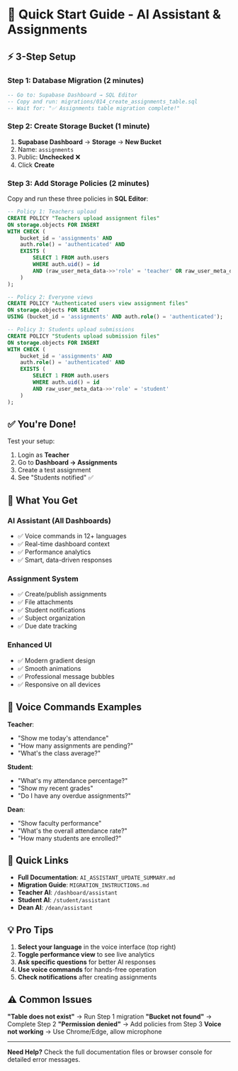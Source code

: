 # 🚀 Quick Start Guide - AI Assistant & Assignments

## ⚡ 3-Step Setup

### Step 1: Database Migration (2 minutes)
```sql
-- Go to: Supabase Dashboard → SQL Editor
-- Copy and run: migrations/014_create_assignments_table.sql
-- Wait for: "✅ Assignments table migration complete!"
```

### Step 2: Create Storage Bucket (1 minute)
1. **Supabase Dashboard** → **Storage** → **New Bucket**
2. Name: `assignments`
3. Public: **Unchecked** ❌
4. Click **Create**

### Step 3: Add Storage Policies (2 minutes)
Copy and run these three policies in **SQL Editor**:

```sql
-- Policy 1: Teachers upload
CREATE POLICY "Teachers upload assignment files"
ON storage.objects FOR INSERT
WITH CHECK (
    bucket_id = 'assignments' AND
    auth.role() = 'authenticated' AND
    EXISTS (
        SELECT 1 FROM auth.users
        WHERE auth.uid() = id
        AND (raw_user_meta_data->>'role' = 'teacher' OR raw_user_meta_data->>'role' = 'dean')
    )
);

-- Policy 2: Everyone views
CREATE POLICY "Authenticated users view assignment files"
ON storage.objects FOR SELECT
USING (bucket_id = 'assignments' AND auth.role() = 'authenticated');

-- Policy 3: Students upload submissions
CREATE POLICY "Students upload submission files"
ON storage.objects FOR INSERT
WITH CHECK (
    bucket_id = 'assignments' AND
    auth.role() = 'authenticated' AND
    EXISTS (
        SELECT 1 FROM auth.users
        WHERE auth.uid() = id
        AND raw_user_meta_data->>'role' = 'student'
    )
);
```

## ✅ You're Done!

Test your setup:
1. Login as **Teacher**
2. Go to **Dashboard → Assignments**
3. Create a test assignment
4. See "Students notified" ✅

## 🎯 What You Get

### AI Assistant (All Dashboards)
- ✅ Voice commands in 12+ languages
- ✅ Real-time dashboard context
- ✅ Performance analytics
- ✅ Smart, data-driven responses

### Assignment System
- ✅ Create/publish assignments
- ✅ File attachments
- ✅ Student notifications
- ✅ Subject organization
- ✅ Due date tracking

### Enhanced UI
- ✅ Modern gradient design
- ✅ Smooth animations
- ✅ Professional message bubbles
- ✅ Responsive on all devices

## 🎤 Voice Commands Examples

**Teacher**:
- "Show me today's attendance"
- "How many assignments are pending?"
- "What's the class average?"

**Student**:
- "What's my attendance percentage?"
- "Show my recent grades"
- "Do I have any overdue assignments?"

**Dean**:
- "Show faculty performance"
- "What's the overall attendance rate?"
- "How many students are enrolled?"

## 🔗 Quick Links

- **Full Documentation**: `AI_ASSISTANT_UPDATE_SUMMARY.md`
- **Migration Guide**: `MIGRATION_INSTRUCTIONS.md`
- **Teacher AI**: `/dashboard/assistant`
- **Student AI**: `/student/assistant`
- **Dean AI**: `/dean/assistant`

## 💡 Pro Tips

1. **Select your language** in the voice interface (top right)
2. **Toggle performance view** to see live analytics
3. **Ask specific questions** for better AI responses
4. **Use voice commands** for hands-free operation
5. **Check notifications** after creating assignments

## ⚠️ Common Issues

**"Table does not exist"** → Run Step 1 migration
**"Bucket not found"** → Complete Step 2
**"Permission denied"** → Add policies from Step 3
**Voice not working** → Use Chrome/Edge, allow microphone

---

**Need Help?** Check the full documentation files or browser console for detailed error messages.
